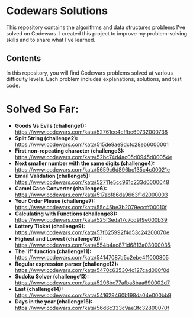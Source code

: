 # Codewars Solutions

This repository contains the algorithms and data structures problems I've solved on Codewars. I created this project to improve my problem-solving skills and to share what I've learned.

## Contents

In this repository, you will find Codewars problems solved at various difficulty levels. Each problem includes explanations, solutions, and test code.

# Solved So Far:
- **Goods Vs Evils (challenge1):** https://www.codewars.com/kata/52761ee4cffbc69732000738
- **Split String (challenge2):** https://www.codewars.com/kata/515de9ae9dcfc28eb6000001
- **First non-repeating character (challenge3):** https://www.codewars.com/kata/52bc74d4ac05d0945d00054e
- **Next smaller number with the same digits (challenge4):** https://www.codewars.com/kata/5659c6d896bc135c4c00021e
- **Email Validation (challenge5):** https://www.codewars.com/kata/52711e5cc961c233d0000048
- **Camel Case Converter (challenge6):** https://www.codewars.com/kata/517abf86da9663f1d2000003
- **Your Order Please (challenge7):** https://www.codewars.com/kata/55c45be3b2079eccff00010f
- **Calculating with Functions (challenge8):** https://www.codewars.com/kata/525f3eda17c7cd9f9e000b39
- **Lottery Ticket (challenge9):** https://www.codewars.com/kata/57f625992f4d53c24200070e
- **Highest and Lowest (challenge10):** https://www.codewars.com/kata/554b4ac871d6813a03000035
- **The 'if' function (challenge11):** https://www.codewars.com/kata/54147087d5c2ebe4f1000805
- **Regular expression parser (challenge12):** https://www.codewars.com/kata/5470c635304c127cad000f0d
- **Sudoku Solver (challenge13):** https://www.codewars.com/kata/5296bc77afba8baa690002d7
- **Last (challenge14):** https://www.codewars.com/kata/541629460b198da04e000bb9
- **Days in the year (challenge15):** https://www.codewars.com/kata/56d6c333c9ae3fc32800070f
